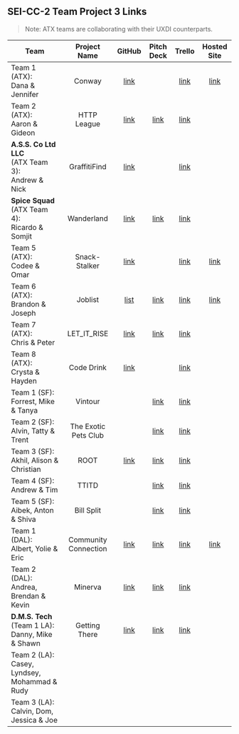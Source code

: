 ## SEI-CC-2 Team Project 3 Links

> Note: ATX teams are collaborating with their UXDI counterparts.

| Team | Project Name | GitHub | Pitch Deck | Trello | Hosted Site |
|---|:---:|:---:|:---:|:---:|:---:|
| Team 1 (ATX):<br>Dana & Jennifer | Conway | [link](https://github.com/dhagandev/Unit3Project) |  | [link](https://trello.com/b/jHr5SFtx/unit3project) | [link](https://conwayproject.herokuapp.com/) |
| Team 2 (ATX):<br>Aaron & Gideon |  HTTP League |[link](https://github.com/http-league/http-league)  | [link](https://docs.google.com/presentation/d/1g35tnrtQPxUHL2NL_ak6E4nQDlHGB16s6Vh81Elfc-k/edit?usp=sharing) | [link](https://trello.com/b/urnyQDPG/http-league) |  |
| **A.S.S. Co Ltd LLC**<br>(ATX Team 3):<br>Andrew & Nick | GraffitiFind | [link](https://github.com/Nick-Bueltel/asa) |  | [link](https://trello.com/b/0u1c1JGP/gamechangers) |  |
| **Spice Squad**<br>(ATX Team 4):<br>Ricardo & Somjit | Wanderland | [link](https://github.com/rcrdgrc/Wanderland) | [link](https://www.canva.com/design/DADcymrCFdM/9krDwE0Y8CPC-iwA8ycS9A/view?utm_content=DADcymrCFdM&utm_campaign=designshare&utm_medium=link&utm_source=sharebutton) | [link](https://trello.com/b/gDZTSzCy/spicesquads-spicy-project-overview) |  |
| Team 5 (ATX):<br>Codee & Omar| Snack-Stalker | [link](https://github.com/Codeebk/Snack-Stalker) |  | [link](https://trello.com/b/HEPtOEQr/unit-3-project-hackathon) | [link](https://snackstalker1.herokuapp.com/) |
| Team 6 (ATX):<br>Brandon & Joseph | Joblist | [list](https://github.com/emerick23/Hackathon) | [link](https://docs.google.com/presentation/d/1kc3XvsIeVzgbIlXtt-nUMDHYFu5P5O9xVpGlfyfNI_g/edit#slide=id.p) | [link](https://trello.com/b/HsiUm86k/joblist) | [link](https://hidden-sands-65631.herokuapp.com/) |
| Team 7 (ATX):<br>Chris & Peter | LET_IT_RISE | [link](https://github.com/cwill833/LET_IT_RISE) | [link](https://ga-students.slack.com/files/UHLQV4JE8/FKR24RPNJ/let_it_rise.key) | [link](https://trello.com/b/EsG8KODt/get-that-dough-hackathon) |  |
| Team 8 (ATX):<br>Crysta & Hayden | Code Drink | [link](https://github.com/crystadavis1119/CodeDrink) |  | [link](https://trello.com/b/3QguWhbZ/unit-3-code-drink) |  |
| Team 1 (SF):<br>Forrest, Mike & Tanya | Vintour |  | [link](https://docs.google.com/presentation/d/1BFXMDt7YnvX5yl8E61Y58ps3oBS0ez_jZMLkkng9lX0/edit#slide=id.p) | [link](https://trello.com/b/7cPSjQvB/project-3) |  |
| Team 2 (SF):<br>Alvin, Tatty & Trent | The Exotic Pets Club |  | [link](https://docs.google.com/presentation/d/1Gr4AlebPRai8eFxScWeK3PNi12YbehMiB4harDjw-tg/edit#slide=id.p) | [link](https://trello.com/b/xwxwrgMU/petslistdotorg) |  |
| Team 3 (SF):<br>Akhil, Alison & Christian | ROOT | [link](https://github.com/akhilnn/root_rideshare) | [link](https://docs.google.com/presentation/d/1KDtMc8qAUBIrr6MkYZBnlXvgFjaKHr6-FeIQyYycH3s/edit#slide=id.g35f391192_00) | [link](https://trello.com/b/SIskyi9u/project-3) |  |
| Team 4 (SF):<br>Andrew & Tim | TTITD |  | [link](https://docs.google.com/presentation/d/1MzLPRFTHGjvtYRGfRjaRQa3e7376dLfvbbBtZTUQgiw/edit) | [link](https://trello.com/b/Haqze9A9/ttitd) |  |
| Team 5 (SF):<br>Aibek, Anton & Shiva | Bill Split |  | [link](https://docs.google.com/presentation/d/1qT8hnwsiQn6iAz9UmPNrkVjiGfjtCM54gttM_d54pi4/edit) | [link](https://trello.com/b/V3Vi0Xu7/thing-to-do) |  |
| Team 1 (DAL):<br>Albert, Yolie & Eric | Community Connection | [link](https://github.com/chung972/SEI-Project-3) |  [link](https://docs.google.com/presentation/d/1abO6JcKWAkcVA561uh2RTfNF8V2jevdhFOSlTHz5Z6A/edit#slide=id.g5bd674c8c1_0_1093)| [link](https://trello.com/b/02zzkynh/project-flow) | [link](https://community-connection.herokuapp.com/) |
| Team 2 (DAL):<br>Andrea, Brendan & Kevin | Minerva | [link](https://github.com/flubbid/Project3_Minerva) | [link](https://docs.google.com/presentation/d/1hNalkJMi3hBVptqdWi6fVQ6a4cy3PoFJ/edit#slide=id.p1) | [link](https://trello.com/b/bQAEtIZ9/main-board) |  |
| **D.M.S. Tech**<br>(Team 1 LA):<br>Danny, Mike & Shawn | Getting There | [link](https://github.com/butonemike/getting-there) | [link](https://drive.google.com/file/d/195h7Z9oeTjeMqbRf32djBkvx_orPwSpt/view) | [link](https://trello.com/b/IlZjX1se/getting-there) |  |
| Team 2 (LA):<br>Casey, Lyndsey, Mohammad & Rudy |  |  |  |  |  |
| Team 3 (LA):<br>Calvin, Dom, Jessica & Joe |  |  |  |  |  |
